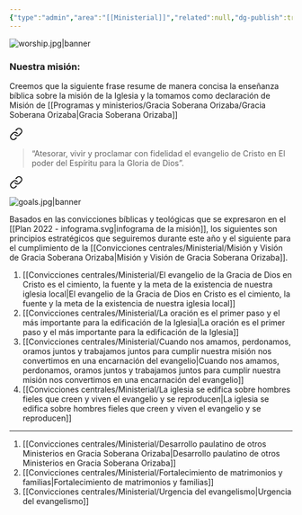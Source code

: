 ```yaml
---
{"type":"admin","area":"[[Ministerial]]","related":null,"dg-publish":true,"tags":["Pastoral/Planeacion"],"permalink":"/convicciones-centrales/ministerial/que-necesitamos-para-cumplir-la-mision/","dgPassFrontmatter":true}
---
```


![worship.jpg|banner](/img/user/Archivos/banners/worship.jpg)



### Nuestra misión:
Creemos que la siguiente frase resume de manera concisa la enseñanza bíblica sobre la misión de la Iglesia y la tomamos como declaración de Misión de [[Programas y ministerios/Gracia Soberana Orizaba/Gracia Soberana Orizaba\|Gracia Soberana Orizaba]]


<div class="transclusion internal-embed is-loaded"><a class="markdown-embed-link" href="/convicciones-centrales/ministerial/mision-y-vision-de-gracia-soberana-orizaba/#e96de2" aria-label="Open link"><svg xmlns="http://www.w3.org/2000/svg" width="24" height="24" viewBox="0 0 24 24" fill="none" stroke="currentColor" stroke-width="2" stroke-linecap="round" stroke-linejoin="round" class="svg-icon lucide-link"><path d="M10 13a5 5 0 0 0 7.54.54l3-3a5 5 0 0 0-7.07-7.07l-1.72 1.71"></path><path d="M14 11a5 5 0 0 0-7.54-.54l-3 3a5 5 0 0 0 7.07 7.07l1.71-1.71"></path></svg></a><div class="markdown-embed">



> “Atesorar, vivir y proclamar con fidelidad el evangelio de Cristo en El poder del Espíritu para la Gloria de Dios”. 

</div></div>




<div class="transclusion internal-embed is-loaded"><a class="markdown-embed-link" href="/convicciones-centrales/ministerial/07-convicciones-para-la-direccion-de-la-iglesia/" aria-label="Open link"><svg xmlns="http://www.w3.org/2000/svg" width="24" height="24" viewBox="0 0 24 24" fill="none" stroke="currentColor" stroke-width="2" stroke-linecap="round" stroke-linejoin="round" class="svg-icon lucide-link"><path d="M10 13a5 5 0 0 0 7.54.54l3-3a5 5 0 0 0-7.07-7.07l-1.72 1.71"></path><path d="M14 11a5 5 0 0 0-7.54-.54l-3 3a5 5 0 0 0 7.07 7.07l1.71-1.71"></path></svg></a><div class="markdown-embed">





![goals.jpg|banner](/img/user/Archivos/banners/goals.jpg)


Basados en las convicciones bíblicas y teológicas que se expresaron en el  [[Plan 2022 - infograma.svg|infograma de la misión]], los siguientes son principios estratégicos que seguiremos durante este año y el siguiente para el cumplimiento de la [[Convicciones centrales/Ministerial/Misión y Visión de Gracia Soberana Orizaba\|Misión y Visión de Gracia Soberana Orizaba]].

1. [[Convicciones centrales/Ministerial/El evangelio de la Gracia de Dios en Cristo es el cimiento, la fuente y la meta de la existencia de nuestra iglesia local\|El evangelio de la Gracia de Dios en Cristo es el cimiento, la fuente y la meta de la existencia de nuestra iglesia local]]
2. [[Convicciones centrales/Ministerial/La oración es el primer paso y el más importante para la edificación de la Iglesia\|La oración es el primer paso y el más importante para la edificación de la Iglesia]]
3. [[Convicciones centrales/Ministerial/Cuando nos amamos, perdonamos, oramos juntos y trabajamos juntos para cumplir nuestra misión nos convertimos en una encarnación del evangelio\|Cuando nos amamos, perdonamos, oramos juntos y trabajamos juntos para cumplir nuestra misión nos convertimos en una encarnación del evangelio]]
4. [[Convicciones centrales/Ministerial/La iglesia se edifica sobre hombres fieles que creen y viven el evangelio y se reproducen\|La iglesia se edifica sobre hombres fieles que creen y viven el evangelio y se reproducen]]

---
1. [[Convicciones centrales/Ministerial/Desarrollo paulatino de otros Ministerios en Gracia Soberana Orizaba\|Desarrollo paulatino de otros Ministerios en Gracia Soberana Orizaba]]
2. [[Convicciones centrales/Ministerial/Fortalecimiento de matrimonios y familias\|Fortalecimiento de matrimonios y familias]]
3. [[Convicciones centrales/Ministerial/Urgencia del evangelismo\|Urgencia del evangelismo]]

</div></div>


